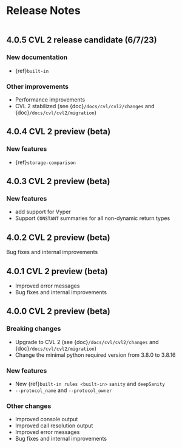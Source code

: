 Release Notes
=============

```{contents}
```

4.0.5 CVL 2 release candidate (6/7/23)
--------------------------------------

### New documentation

 - {ref}`built-in`

### Other improvements

 - Performance improvements
 - CVL 2 stabilized (see {doc}`/docs/cvl/cvl2/changes` and {doc}`/docs/cvl/cvl2/migration`)

4.0.4 CVL 2 preview (beta)
--------------------------

### New features

 - {ref}`storage-comparison`

4.0.3 CVL 2 preview (beta)
--------------------------

### New features

 - add support for Vyper
 - Support `CONSTANT` summaries for all non-dynamic return types

4.0.2 CVL 2 preview (beta)
--------------------------

Bug fixes and internal improvements

4.0.1 CVL 2 preview (beta)
--------------------------

 - Improved error messages
 - Bug fixes and internal improvements

4.0.0 CVL 2 preview (beta)
--------------------------

### Breaking changes

 - Upgrade to CVL 2 (see {doc}`/docs/cvl/cvl2/changes` and {doc}`/docs/cvl/cvl2/migration`) 
 - Change the minimal python required version from 3.8.0 to 3.8.16

### New features

 - New {ref}`built-in rules <built-in>` `sanity` and `deepSanity`
 - `--protocol_name` and `--protocol_owner`

### Other changes

 - Improved console output
 - Improved call resolution output
 - Improved error messages
 - Bug fixes and internal improvements




